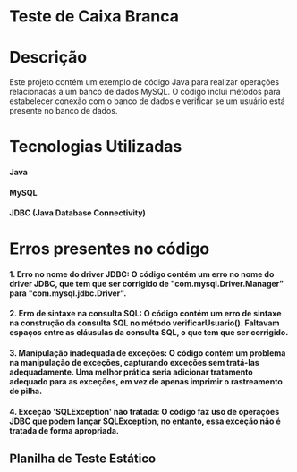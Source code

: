 # Teste de Caixa Branca

# Descrição
Este projeto contém um exemplo de código Java para realizar operações relacionadas a um banco de dados MySQL. O código inclui métodos para estabelecer conexão com o banco de dados e verificar se um usuário está presente no banco de dados.

# Tecnologias Utilizadas
#### Java
#### MySQL
#### JDBC (Java Database Connectivity)

# Erros presentes no código
#### 1. Erro no nome do driver JDBC: O código contém um erro no nome do driver JDBC, que tem que ser corrigido de "com.mysql.Driver.Manager" para "com.mysql.jdbc.Driver".
#### 2. Erro de sintaxe na consulta SQL: O código contém um erro de sintaxe na construção da consulta SQL no método verificarUsuario(). Faltavam espaços entre as cláusulas da consulta SQL, o que tem que ser corrigido.
#### 3. Manipulação inadequada de exceções: O código contém um problema na manipulação de exceções, capturando exceções sem tratá-las adequadamente. Uma melhor prática seria adicionar tratamento adequado para as exceções, em vez de apenas imprimir o rastreamento de pilha.
#### 4. Exceção 'SQLException' não tratada: O código faz uso de operações JDBC que podem lançar SQLException, no entanto, essa exceção não é tratada de forma apropriada.


## Planilha de Teste Estático
